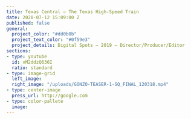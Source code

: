 ```yaml
---
title: Texas Central — The Texas High-Speed Train
date: 2020-07-12 15:09:00 Z
published: false
general:
  project_color: "#dd0b0b"
  project_text_color: "#0f59e3"
  project_details: Digital Spots – 2019 – Director/Producer/Editor
sections:
- type: youtube
  id: vM2ddzQ636I
  ratio: standard
- type: image-grid
  left_image: 
  right_image: "/uploads/GONZO-TEASER-1-SQ_FINAL_120318.mp4"
- type: center-image
  press_url: http://google.com
- type: color-pallete
  image: 
---
```


